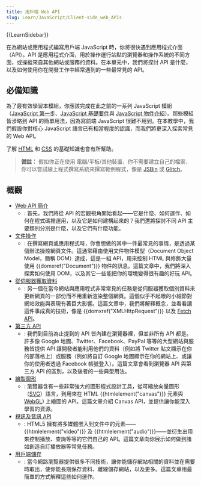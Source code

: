 ```yaml
---
title: 用戶端 Web API
slug: Learn/JavaScript/Client-side_web_APIs
---
```


{{LearnSidebar}}

在為網站或應用程式編寫用戶端 JavaScript 時，你將很快遇到應用程式介面（API）。API 是應用程式介面，用於操作運行站點的瀏覽器和操作系統的不同方面，或操縱來自其他網站或服務的資料。在本單元中，我們將探討 API 是什麼，以及如何使用你在開發工作中經常遇到的一些最常見的 API。

## 必備知識

為了最有效學習本模組，你應該完成在此之前的一系列 JavaScript 模組（[JavaScript 第一步](/zh-TW/docs/Learn/JavaScript/First_steps)、[JavaScript 基礎要件](/zh-TW/docs/Learn/JavaScript/Building_blocks)與 [JavaScript 物件介紹](/zh-TW/docs/Learn/JavaScript/Objects)）。那些模組皆涉略到 API 的簡單用法，因為寫前端 JavaScript 很難不用到。在本教學中，我們假設你對核心 JavaScript 語言已有相當程度的認識，而我們將更深入探索常見的 Web API。

了解 [HTML](/zh-TW/docs/Learn/HTML) 和 [CSS](/zh-TW/docs/Learn/CSS) 的基礎知識也會有所幫助。

> **備註：** 假如你正在使用 電腦/平板/其他裝置，你不需要建立自己的檔案，你可以嘗試線上程式撰寫系統來撰寫範例程式，像是 [JSBin](http://jsbin.com/) 或 [Glitch](https://glitch.com/)。

## 概觀

- [Web API 簡介](/zh-TW/docs/Learn/JavaScript/Client-side_web_APIs/Introduction)
  - : 首先，我們將從 API 的宏觀視角開始看起——它是什麼、如何運作、如何在程式碼裡運用，以及它是如何建構起來的？我們還將探討不同 API 主要類別分別是什麼，以及它們有什麼功能。
- [文件操作](/zh-TW/docs/Learn/JavaScript/Client-side_web_APIs/Manipulating_documents)
  - : 在撰寫網頁或應用程式時，你會想做的其中一件最常見的事情，是透過某個辦法操控網頁文件。這通常藉由使用文件物件模型（Document Object Model，簡稱 DOM）達成，這是一組 API，用來控制 HTML 與修飾大量使用 {{domxref("Document")}} 物件的訊息。這篇文章中，我們將深入探索如何使用 DOM，以及其它一些能把你的環境變得很有趣的好玩 API。
- [從伺服器獲取資料](/zh-TW/docs/Learn/JavaScript/Client-side_web_APIs/Fetching_data)
  - : 另一個在當今網站與應用程式非常常見的任務是從伺服器獲取個別資料來更新網頁的一部份而不用重新渲染整個網頁。這個似乎不起眼的小細節對網站效能與表現有著巨大影響。這篇文章中，我們將解釋概念，並看看讓這件事成真的技術，像是 {{domxref("XMLHttpRequest")}} 以及 [Fetch API](/zh-TW/docs/Web/API/Fetch_API)。
- [第三方 API](/zh-TW/docs/Learn/JavaScript/Client-side_web_APIs/Third_party_APIs)
  - : 我們到目前為止提到的 API 皆內建在瀏覽器裡，但並非所有 API 都是。許多像 Google 地圖、Twitter、Facebook、PayPal 等等的大型網站與服務皆提供 API 讓開發者能利用他們的資料（例如將 Twitter 貼文顯示在你的部落格上）或服務（例如將自訂 Google 地圖顯示在你的網站上、或讓你的使用者透過 Facebook 帳號登入）。這篇文章會看到瀏覽器 API 與第三方 API 的區別，以及後者的一些典型用法。
- [繪製圖形](/zh-TW/docs/Learn/JavaScript/Client-side_web_APIs/Drawing_graphics)
  - : 瀏覽器含有一些非常強大的圖形程式設計工具，從可縮放向量圖形（[SVG](/zh-TW/docs/Web/SVG)）語言，到用來在 HTML {{htmlelement("canvas")}} 元素與 [WebGL](/zh-TW/docs/Web/API/WebGL_API)) 上繪圖的 API。這篇文章介紹 Canvas API，並提供讓你能深入學習的資源。
- [視訊及音訊 API](/zh-TW/docs/Learn/JavaScript/Client-side_web_APIs/Video_and_audio_APIs)
  - : HTML5 擁有將多媒體嵌入到文件中的元素——{{htmlelement("video")}} 及 {{htmlelement("audio")}}——並衍生出用來控制播放、查詢等等的它們自己的 API。這篇文章向你展示如何做到諸如創造自訂播放器等常見任務。
- [用戶端儲存](/zh-TW/docs/Learn/JavaScript/Client-side_web_APIs/Client-side_storage)
  - : 當今網路瀏覽器提供很多不同技術，讓你能儲存網站相關的資料並在需要時取出，使你能長期保存資料、離線儲存網站，以及更多。這篇文章用最簡單的方式解釋這些如何運作。
